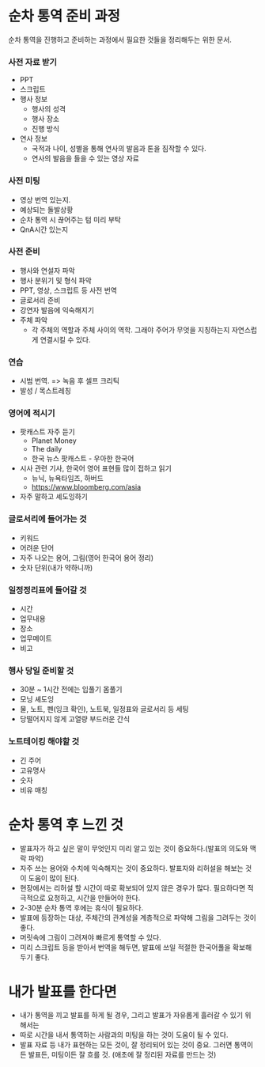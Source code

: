 # 순차 통역 준비 과정
순차 통역을 진행하고 준비하는 과정에서 필요한 것들을 정리해두는 위한 문서.

### 사전 자료 받기
- PPT
- 스크립트
- 행사 정보
  - 행사의 성격
  - 행사 장소
  - 진행 방식 
- 연사 정보
  - 국적과 나이, 성별을 통해 연사의 발음과 톤을 짐작할 수 있다.
  - 연사의 발음을 들을 수 있는 영상 자료

### 사전 미팅
- 영상 번역 있는지.
- 예상되는 돌발상황
- 순차 통역 시 끊어주는 텀 미리 부탁
- QnA시간 있는지

### 사전 준비
- 행사와 연설자 파악
- 행사 분위기 및 형식 파악
- PPT, 영상, 스크립트 등 사전 번역
- 글로서리 준비
- 강연자 발음에 익숙해지기
- 주체 파악
  - 각 주체의 역할과 주체 사이의 역학. 그래야 주어가 무엇을 지칭하는지 자연스럽게 연결시킬 수 있다.

### 연습
- 시범 번역. =>  녹음 후 셀프 크리틱
- 발성 / 목스트레칭

### 영어에 적시기
- 팟캐스트 자주 듣기
    - Planet Money
    - The daily
    - 한국 뉴스 팟캐스트 - 우아한 한국어
- 시사 관련 기사, 한국어 영어 표현들 많이 접하고 읽기
    - 뉴닉, 뉴욕타임즈, 하버드
    - https://www.bloomberg.com/asia
- 자주 말하고 셰도잉하기

### 글로서리에 들어가는 것
- 키워드
- 어려운 단어
- 자주 나오는 용어, 그림(영어 한국어 용어 정리)
- 숫자 단위(내가 약하니까)

### 일정정리표에 들어갈 것
- 시간
- 업무내용
- 장소
- 업무메이트
- 비고

### 행사 당일 준비할 것
- 30분 ~ 1시간 전에는 입풀기 몸풀기
- 모닝 셰도잉
- 물, 노트, 펜(잉크 확인), 노트북, 일정표와 글로서리 등 세팅
- 당떨어지지 않게 고열량 부드러운 간식

### 노트테이킹 해야할 것
- 긴 주어
- 고유명사
- 숫자
- 비유 매칭

# 순차 통역 후 느낀 것
- 발표자가 하고 싶은 말이 무엇인지 미리 알고 있는 것이 중요하다.(발표의 의도와 맥락 파악)
- 자주 쓰는 용어와 수치에 익숙해지는 것이 중요하다. 발표자와 리허설을 해보는 것이 도움이 많이 된다.
- 현장에서는 리허설 할 시간이 따로 확보되어 있지 않은 경우가 많다. 필요하다면 적극적으로 요청하고, 시간을 만들어야 한다.
- 2-30분 순차 통역 후에는 휴식이 필요하다.
- 발표에 등장하는 대상, 주체간의 관계성을 계층적으로 파악해 그림을 그려두는 것이 좋다.
- 머릿속에 그림이 그려져야 빠르게 통역할 수 있다.
- 미리 스크립트 등을 받아서 번역을 해두면, 발표에 쓰일 적절한 한국어풀을 확보해두기 좋다.

# 내가 발표를 한다면
- 내가 통역을 끼고 발표를 하게 될 경우, 그리고 발표가 자유롭게 흘러갈 수 있기 위해서는
- 따로 시간을 내서 통역하는 사람과의 미팅을 하는 것이 도움이 될 수 있다.
- 발표 자료 등 내가 표현하는 모든 것이, 잘 정리되어 있는 것이 중요. 그러면 통역이든 발표든, 미팅이든 잘 흐를 것. (애초에 잘 정리된 자료를 만드는 것)

